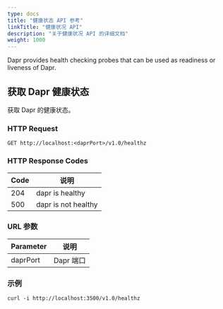 ```yaml
---
type: docs
title: "健康状态 API 参考"
linkTitle: "健康状况 API"
description: "关于健康状况 API 的详细文档"
weight: 1000
---
```


Dapr provides health checking probes that can be used as readiness or liveness of Dapr.

## 获取 Dapr 健康状态

获取 Dapr 的健康状态。

### HTTP Request

```
GET http://localhost:<daprPort>/v1.0/healthz
```

### HTTP Response Codes

| Code | 说明                  |
| ---- | ------------------- |
| 204  | dapr is healthy     |
| 500  | dapr is not healthy |

### URL 参数

| Parameter | 说明      |
| --------- | ------- |
| daprPort  | Dapr 端口 |

### 示例

```shell
curl -i http://localhost:3500/v1.0/healthz
```

